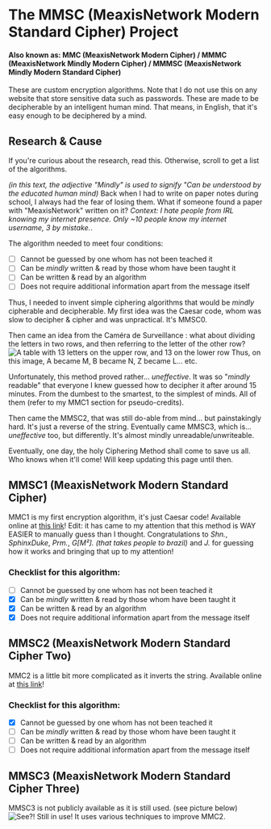 # The MMSC (MeaxisNetwork Modern Standard Cipher) Project
#### Also known as: MMC (MeaxisNetwork Modern Cipher) / MMMC (MeaxisNetwork Mindly Modern Cipher) / MMMSC (MeaxisNetwork Mindly Modern Standard Cipher)
These are custom encryption algorithms. Note that I do not use this on any website that store sensitive data such as passwords.
These are made to be decipherable by an intelligent human mind. That means, in English, that it's easy enough to be deciphered by a mind.

## Research & Cause
If you're curious about the research, read this. Otherwise, scroll to get a list of the algorithms.

*(in this text, the adjective "Mindly" is used to signify "Can be understood by the educated human mind)*
Back when I had to write on paper notes during school, I always had the fear of losing them. What if someone found a paper with "MeaxisNetwork" written on it? *Context: I hate people from IRL knowing my internet presence. Only ~10 people know my internet username, 3 by mistake.*.

The algorithm needed to meet four conditions:
- [ ] Cannot be guessed by one whom has not been teached it
- [ ] Can be *mindly* written & read by those whom have been taught it
- [ ] Can be written & read by an algorithm
- [ ] Does not require additional information apart from the message itself

Thus, I needed to invent simple ciphering algorithms that would be *mindly* cipherable and decipherable. My first idea was the Caesar code, whom was slow to decipher & cipher and was unpractical. It's MMSC0.

Then came an idea from the Caméra de Surveillance : what about dividing the letters in two rows, and then referring to the letter of the other row?
![A table with 13 letters on the upper row, and 13 on the lower row](https://meaxis.fr/assets/images/mmc1explain.jpg)
Thus, on this image, A became M, B became N, Z became L... etc.

Unfortunately, this method proved rather... *uneffective*. It was so "*mindly* readable" that everyone I knew guessed how to decipher it after around 15 minutes. From the dumbest to the smartest, to the simplest of minds. All of them (refer to my MMC1 section for pseudo-credits).

Then came the MMSC2, that was still do-able from mind... but painstakingly hard. It's just a reverse of the string.
Eventually came MMSC3, which is... *uneffective* too, but differently. It's almost mindly unreadable/unwriteable. 

Eventually, one day, the holy Ciphering Method shall come to save us all. Who knows when it'll come! Will keep updating this page until then.

## MMSC1 (MeaxisNetwork Modern Standard Cipher)
MMC1 is my first encryption algorithm, it's just Caesar code! Available online at [this link](https://meaxis.fr/projects/cipher)!
Edit: it has came to my attention that this method is WAY EASIER to manually guess than I thought. Congratulations to *Shn.*, *SphinxDuke*, *Prm.*, *G[M²]. (that takes people to brazil)* and *J.* for guessing how it works and bringing that up to my attention!

### Checklist for this algorithm:
- [ ] Cannot be guessed by one whom has not been teached it
- [x] Can be *mindly* written & read by those whom have been taught it
- [x] Can be written & read by an algorithm
- [x] Does not require additional information apart from the message itself

## MMSC2 (MeaxisNetwork Modern Standard Cipher Two)
MMC2 is a little bit more complicated as it inverts the string. Available online at [this link](https://meaxis.fr/projects/cipher/cipher2.php)!

### Checklist for this algorithm:
- [x] Cannot be guessed by one whom has not been teached it
- [ ] Can be *mindly* written & read by those whom have been taught it
- [ ] Can be written & read by an algorithm
- [ ] Does not require additional information apart from the message itself

## MMSC3 (MeaxisNetwork Modern Standard Cipher Three)
MMSC3 is not publicly available as it is still used. (see picture below)
![See?! Still in use!](https://meaxis.fr/snooy.jpg) 
It uses various techniques to improve MMC2. 
